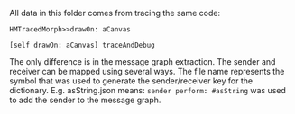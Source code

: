 All data in this folder comes from tracing the same code:

```Smalltalk
HMTracedMorph>>drawOn: aCanvas

[self drawOn: aCanvas] traceAndDebug
```

The only difference is in the message graph extraction. The sender and receiver can be mapped using several ways. The file name represents the symbol that was used to generate the sender/receiver key for the dictionary. E.g. asString.json means: `sender perform: #asString` was used to add the sender to the message graph.

